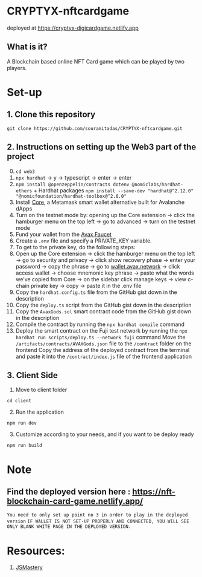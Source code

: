 # CRYPTYX-nftcardgame
deployed at https://cryptyx-digicardgame.netlify.app


## What is it?
A Blockchain based online NFT Card game which can be played by two players.

# Set-up

## 1. Clone this repository
```
git clone https://github.com/souramitadas/CRYPTYX-nftcardgame.git
```


## 2. Instructions on setting up the Web3 part of the project
0. `cd web3`
1. `npx hardhat` -> y → typescript → enter → enter
2. `npm install @openzeppelin/contracts dotenv @nomiclabs/hardhat-ethers` + Hardhat packages `npm install --save-dev "hardhat@^2.12.0" "@nomicfoundation/hardhat-toolbox@^2.0.0"`
3. Install [Core](https://chrome.google.com/webstore/detail/core/agoakfejjabomempkjlepdflaleeobhb), a Metamask smart wallet alternative built for Avalanche dApps
  1. Turn on the testnet mode by: opening up the Core extension -> click the hamburger menu on the top left -> go to advanced -> turn on the testnet mode
4. Fund your wallet from the [Avax Faucet](https://faucet.avax.network/)
5. Create a `.env` file and specify a PRIVATE_KEY variable.
6. To get to the private key, do the following steps:
  1. Open up the Core extension -> click the hamburger menu on the top left -> go to security and privacy -> click show recovery phase -> enter your password -> copy the phrase -> go to [wallet.avax.network](https://wallet.avax.network/) -> click access wallet -> choose mnemonic key phrase -> paste what the words we’ve copied from Core -> on the sidebar click manage keys -> view c-chain private key -> copy -> paste it in the .env file
7. Copy the `hardhat.config.ts` file from the GitHub gist down in the description
8. Copy the `deploy.ts` script from the GitHub gist down in the description
9. Copy the `AvaxGods.sol` smart contract code from the GitHub gist down in the description
10. Compile the contract by running the `npx hardhat compile` command
11. Deploy the smart contract on the Fuji test network by running the `npx hardhat run scripts/deploy.ts --network fuji` command
  Move the `/artifacts/contracts/AVAXGods.json` file to the `/contract` folder on the frontend
  Copy the address of the deployed contract from the terminal and paste it into the `/contract/index.js` file of the frontend application
  
  ## 3. Client Side
  1. Move to client folder
  ```
  cd client
  ```
  2. Run the application
  ```
  npm run dev
  ```
  3. Customize according to your needs, and if you want to be deploy ready
  ```
  npm run build
  ```
  
  # Note
## Find the deployed version here : https://nft-blockchain-card-game.netlify.app/
`You need to only set up point no 3 in order to play in the deployed version`
`IF WALLET IS NOT SET-UP PROPERLY AND CONNECTED, YOU WILL SEE ONLY BLANK WHITE PAGE IN THE DEPLOYED VERSION.`


# Resources:
1. [JSMastery](https://www.youtube.com/watch?v=C9ctoK4M9Bk&list=WL&index=3&ab_channel=JavaScriptMastery)
